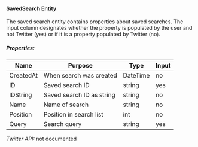 #### SavedSearch Entity

The saved search entity contains properties about saved searches. The input column designates whether the property is populated by the user and not Twitter (yes) or if it is a property populated by Twitter (no).

##### Properties:

| Name | Purpose | Type | Input |
|------|---------|------|-------|
| CreatedAt | When search was created | DateTime | no |
| ID | Saved search ID | string | yes |
| IDString | Saved search ID as string | string | no |
| Name | Name of search | string | no |
| Position | Position in search list | int | no |
| Query | Search query | string | yes |

*Twitter API:* not documented